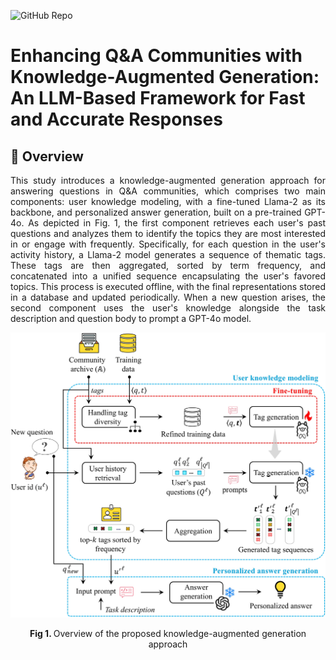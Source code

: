 ![GitHub Repo](https://img.shields.io/badge/Research-Paper-blue)
# **Enhancing Q&A Communities with Knowledge-Augmented Generation: An LLM-Based Framework for Fast and Accurate Responses**

## 📜 Overview
<p align="justify">
This study introduces a knowledge-augmented generation approach for answering questions in Q&A communities, which comprises two main components: user knowledge modeling, with a fine-tuned Llama-2 as its backbone, and personalized answer generation, built on a pre-trained GPT-4o. As depicted in Fig. 1, the first component retrieves each user's past questions and analyzes them to identify the topics they are most interested in or engage with frequently. Specifically, for each question in the user's activity history, a Llama-2 model generates a sequence of thematic tags. These tags are then aggregated, sorted by term frequency, and concatenated into a unified sequence encapsulating the user's favored topics. This process is executed offline, with the final representations stored in a database and updated periodically. When a new question arises, the second component uses the user's knowledge alongside the task description and question body to prompt a GPT-4o model. 
</p>
<p align="center"><img src="./ProposedFramework.jpg" width="700" alt="ProposedFramework"></p>
<p align="center"><b> Fig 1. </b> Overview of the proposed knowledge-augmented generation approach</p>
